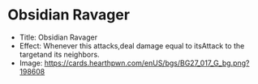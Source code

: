 # Obsidian Ravager
- Title:  Obsidian Ravager
- Effect:  Whenever this attacks,deal damage equal to itsAttack to the targetand its neighbors.
- Image:  https://cards.hearthpwn.com/enUS/bgs/BG27_017_G_bg.png?198608
